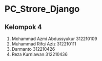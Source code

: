 # PC_Strore_Django

## Kelompok 4 

1. Mohammad Azmi Abdussyukur 312210109
2. Muhammad Rifqi Aziz 312210111
3. Darmanto 312210426
4. Reza Kurniawan 312210436

